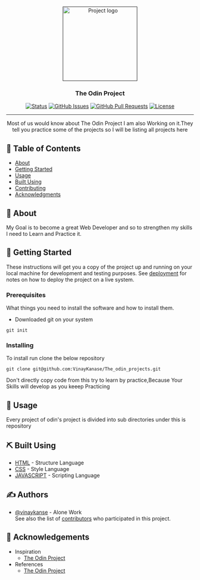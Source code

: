 <p align="center">
  <a href="" rel="noopener">
 <img width=200px height=200px src="https://www.theodinproject.com/assets/odin-logo-2d729f16279e9fc3b58ce847eacf07f883bdfc95eb23bb5064ed59d36ef551d6.svg" alt="Project logo"></a>
</p>

<h3 align="center">The Odin Project</h3>

<div align="center">

[![Status](https://img.shields.io/badge/status-active-success.svg)]()
[![GitHub Issues](https://img.shields.io/github/issues/kylelobo/The-Documentation-Compendium.svg)](https://github.com/VinayKanase/The_odin_projects/issues)
[![GitHub Pull Requests](https://img.shields.io/github/issues-pr/kylelobo/The-Documentation-Compendium.svg)](https://github.com/VinayKanase/The_odin_projects/pulls)
[![License](https://img.shields.io/badge/license-MIT-blue.svg)](/LICENSE)

</div>

---

<p align="center"> Most of us would know about The Odin Project I am also Working on it.They tell you practice some of the projects so I will be listing all projects here<br>
</p>

## 📝 Table of Contents

- [About](#about)
- [Getting Started](#getting_started)
- [Usage](#usage)
- [Built Using](#built_using)
- [Contributing](../CONTRIBUTING.md)
- [Acknowledgments](#acknowledgement)

## 🧐 About <a name = "about"></a>

My Goal is to become a great Web Developer and so to strengthen my skills I need to Learn and Practice it.
## 🏁 Getting Started <a name = "getting_started"></a>

These instructions will get you a copy of the project up and running on your local machine for development and testing purposes. See [deployment](#deployment) for notes on how to deploy the project on a live system.

### Prerequisites

What things you need to install the software and how to install them.<br>
 - Downloaded git on your system 
```
git init
```

### Installing

To install run clone the below repository 

```
git clone git@github.com:VinayKanase/The_odin_projects.git
```


Don't directly copy code from this try to learn by practice,Because Your Skills will develop as you keeep Practicing

## 🎈 Usage <a name="usage"></a>

Every project of odin's project is divided into sub directories under this is repository

## ⛏️ Built Using <a name = "built_using"></a>

- [HTML](https://www.google.com/search?q=HTML) - Structure Language
- [CSS](https://www.google.com/search?q=CSS) - Style Language
- [JAVASCRIPT](https://vuejs.org/) - Scripting Language

## ✍️ Authors <a name = "authors"></a>

- [@vinaykanse](https://github.com/VinayKanase) - Alone Work<br>
See also the list of [contributors](https://github.com/VinayKanase/The_odin_projects/graphs/contributors) who participated in this project.

## 🎉 Acknowledgements <a name = "acknowledgement"></a>

- Inspiration
  - [The Odin Project](https://www.theodinproject.com/)
- References
  - [The Odin Project](https://www.theodinproject.com/)

